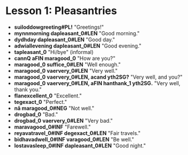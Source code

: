# Lesson 1: Pleasantries

- __<x-out>suiloddow<x-src>greeting#PL</x-src></x-out>!__ "Greetings!"
- __<x-out>mynn<x-src>morning</x-src></x-out> <x-out>da<x-src>pleasant_0#LEN</x-src></x-out>__ "Good morning."
- __<x-out>dydh<x-src>day</x-src></x-out> <x-out>da<x-src>pleasant_0#LEN</x-src></x-out>__ "Good day."
- __<x-out>adwiall<x-src>evening</x-src></x-out> <x-out>da<x-src>pleasant_0#LEN</x-src></x-out>__ "Good evening."
- __<x-out>ta<x-src>pleasant_0</x-src></x-out>__ "Hi/bye" (informal)
- __<x-out>cann<x-src>Q</x-src></x-out> <x-out>a<x-src>FIN</x-src></x-out> <x-out>mara<x-src>good_0</x-src></x-out>__ "How are you?"
- __<x-out>mara<x-src>good_0</x-src></x-out> <x-out><x-src>suffice_0#LEN</x-src></x-out>__ "Well enough."
- __<x-out>mara<x-src>good_0</x-src></x-out> <x-out>vaer<x-src>very_0#LEN</x-src></x-out>__ "Very well."
- __<x-out>mara<x-src>good_0</x-src></x-out> <x-out>vaer<x-src>very_0#LEN</x-src></x-out>, <x-out>ac<x-src>and</x-src></x-out> <x-out>yth<x-src>2SG</x-src></x-out>?__ "Very well, and you?"
- __<x-out>mara<x-src>good_0</x-src></x-out> <x-out>vaer<x-src>very_0#LEN</x-src></x-out>, <x-out>a<x-src>FIN</x-src></x-out> <x-out>han<x-src>thank_1</x-src></x-out> <x-out>yth<x-src>2SG</x-src></x-out>.__ "Very well, thank you."
- __<x-out>flan<x-src>excellent_0</x-src></x-out>__ "Excellent."
- __<x-out>teg<x-src>exact_0</x-src></x-out>__ "Perfect."
- __<x-out>nâ mara<x-src>good_0#NEG</x-src></x-out>__ "Not well."
- __<x-out>drog<x-src>bad_0</x-src></x-out>__ "Bad."
- __<x-out>drog<x-src>bad_0</x-src></x-out> <x-out>vaer<x-src>very_0#LEN</x-src></x-out>__ "Very bad."
- __<x-out>marava<x-src>good_0#INF</x-src></x-out>__ "Farewell."
- __<x-out>reyava<x-src>travel_0#INF</x-src></x-out> <x-out>deg<x-src>exact_0#LEN</x-src></x-out>__ "Fair travels."
- __<x-out>bidhava<x-src>dwell_0#INF</x-src></x-out> <x-out>vara<x-src>good_0#LEN</x-src></x-out>__ "Be well."
- __<x-out>lostava<x-src>sleep_0#INF</x-src></x-out> <x-out>da<x-src>pleasant_0#LEN</x-src></x-out>__ "Good night."
